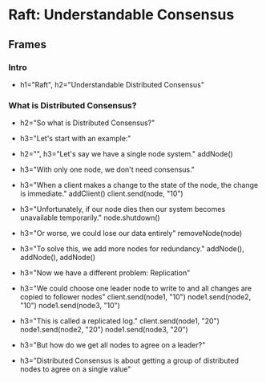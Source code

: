 # Raft: Understandable Consensus

## Frames

### Intro

* h1="Raft", h2="Understandable Distributed Consensus"


### What is Distributed Consensus?

* h2="So what is Distributed Consensus?"

* h3="Let's start with an example:"

* h2="",
  h3="Let's say we have a single node system."
  addNode()

* h3="With only one node, we don't need consensus."

* h3="When a client makes a change to the state of the node, the change is immediate."
  addClient()
  client.send(node, "10")

* h3="Unfortunately, if our node dies then our system becomes unavailable temporarily."
  node.shutdown()

* h3="Or worse, we could lose our data entirely"
  removeNode(node)

* h3="To solve this, we add more nodes for redundancy."
  addNode(), addNode(), addNode()

* h3="Now we have a different problem: Replication"

* h3="We could choose one leader node to write to and all changes are copied to follower nodes"
  client.send(node1, "10")
  node1.send(node2, "10")
  node1.send(node3, "10")

* h3="This is called a replicated log."
  client.send(node1, "20")
  node1.send(node2, "20")
  node1.send(node3, "20")

* h3="But how do we get all nodes to agree on a leader?"

* h3="Distributed Consensus is about getting a group of distributed nodes to agree on a single value"

